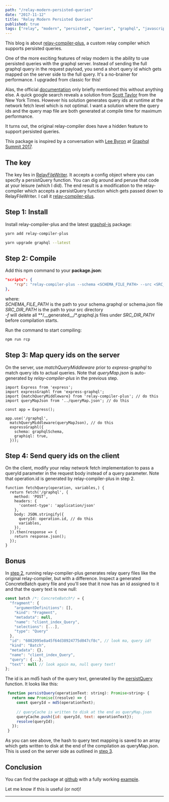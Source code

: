 ```yaml
---
path: "/relay-modern-persisted-queries"
date: "2017-11-12"
title: "Relay Modern Persisted Queries"
published: true
tags: ["relay", "modern", "persisted", "queries", "graphql", "javascript", "js"]
---
```

This blog is about [relay-compiler-plus](https://github.com/yusinto/relay-compiler-plus), 
a custom relay compiler which supports persisted queries.

One of the more exciting features of relay modern is the ability to use persisted queries with the graphql server.
Instead of sending the full graphql query in the request payload, you send a short query id which gets mapped
on the server side to the full query. It's a no-brainer for performance. I upgraded from classic for this! 

Alas, the official [documentation](https://facebook.github.io/relay/docs/new-in-relay-modern.html)
only briefly mentioned this without anything else. A quick google search reveals a solution from 
[Scott Taylor](https://medium.com/@wonderboymusic/upgrading-to-relay-modern-or-apollo-ffa58d3a5d59)
from the New York Times. However his solution generates query ids at runtime at the network fetch level which is not
optimal. I want a solution where the query ids and the query map file are both generated at compile time for maximum
performance.

It turns out, the original relay-compiler does have a hidden feature to support persisted queries.  

This package is inspired by a conversation with [Lee Byron](https://github.com/leebyron) 
at [Graphql Summit 2017](https://summit.graphql.com/).

## The key
The key lies in [RelayFileWriter](https://github.com/facebook/relay/blob/master/packages/relay-compiler/codegen/RelayFileWriter.js).
It accepts a config object where you can specify a persistQuery function. You can dig around and peruse
that code at your leisure (which I did). The end result is a modification to the relay-compiler which
accepts a persistQuery function which gets passed down to RelayFileWriter. I call it 
[relay-compiler-plus](https://github.com/yusinto/relay-compiler-plus). 

## Step 1: Install
Install relay-compiler-plus and the latest [graphql-js](https://github.com/graphql/graphql-js) package:

```bash
yarn add relay-compiler-plus
```

```bash
yarn upgrade graphql --latest
```

## Step 2: Compile
Add this npm command to your **package.json**:

```json
"scripts": {
    "rcp": "relay-compiler-plus --schema <SCHEMA_FILE_PATH> --src <SRC_DIR_PATH> -f"
},
```
    
where:<br/> 
*SCHEMA\_FILE\_PATH* is the path to your schema.graphql or schema.json file<br/>
*SRC\_DIR\_PATH* is the path to your src directory<br/>
*-f* will delete all \*\*/\_\_generated\_\_/\*.graphql.js files under *SRC\_DIR\_PATH* before compilation starts.<br/>

Run the command to start compiling:

```bash
npm run rcp
```

## Step 3: Map query ids on the server
On the server, use *matchQueryMiddleware* prior to *express-graphql* to match query ids to actual queries. Note 
that *queryMap.json* is auto-generated by *relay-compiler-plus* in the previous step.

```jsx{3-4,9}
import Express from 'express';
import expressGraphl from 'express-graphql';
import {matchQueryMiddleware} from 'relay-compiler-plus'; // do this
import queryMapJson from '../queryMap.json'; // do this

const app = Express();

app.use('/graphql',
  matchQueryMiddleware(queryMapJson), // do this
  expressGraphl({
    schema: graphqlSchema,
    graphiql: true,
  }));
```

## Step 4: Send query ids on the client
On the client, modify your relay network fetch implementation to pass a queryId parameter in the
request body instead of a query parameter. Note that operation.id is generated by relay-compiler-plus in step 2.

```jsx{8}
function fetchQuery(operation, variables,) {
  return fetch('/graphql', {
    method: 'POST',
    headers: {
      'content-type': 'application/json'
    },
    body: JSON.stringify({
      queryId: operation.id, // do this
      variables,
    }),
  }).then(response => {
    return response.json();
  });
}
```

## Bonus
In [step 2](#step-2-compile), running relay-compiler-plus generates relay query files like the original relay-compiler,
but with a difference. Inspect a generated ConcreteBatch query file and you'll see that it now has an id assigned 
to it and that the query text is now null:

```jsx
const batch /*: ConcreteBatch*/ = {
  "fragment": {
    "argumentDefinitions": [],
    "kind": "Fragment",
    "metadata": null,
    "name": "client_index_Query",
    "selections": [...],
    "type": "Query"
  },
  "id": "6082095e8a45f64d38924775d047cf8c", // look ma, query id!
  "kind": "Batch",
  "metadata": {},
  "name": "client_index_Query",
  "query": {...},
  "text": null // look again ma, null query text!
};
```

The id is an md5 hash of the query text, generated by the [persistQuery](https://github.com/yusinto/relay-compiler-plus/blob/master/src/compiler/main.js) 
function. It looks like this:

```jsx
 function persistQuery(operationText: string): Promise<string> {
   return new Promise((resolve) => {
     const queryId = md5(operationText);
     
     // queryCache is written to disk at the end as queryMap.json
     queryCache.push({id: queryId, text: operationText});
     resolve(queryId);
   });
 }   
```

As you can see above, the hash to query text mapping is saved to an array which gets written to disk
at the end of the compilation as queryMap.json. This is used on the server side as outlined in 
[step 3](#step-3-map-query-ids-on-the-server).

## Conclusion
You can find the package at [github](https://github.com/yusinto/relay-compiler-plus) with a fully working
[example](https://github.com/yusinto/relay-compiler-plus/tree/master/example). 

Let me know if this is useful (or not)! 

---------------------------------------------------------------------------------------
